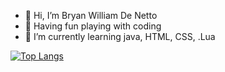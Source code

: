 - 👋 Hi, I’m Bryan William De Netto
- 👀 Having fun playing with coding
- 🌱 I’m currently learning java, HTML, CSS, .Lua

[![Top Langs](https://github-readme-stats.vercel.app/api/top-langs/?username=him32223&layout=compact)](https://github.com/him32223/github-readme-stats)


